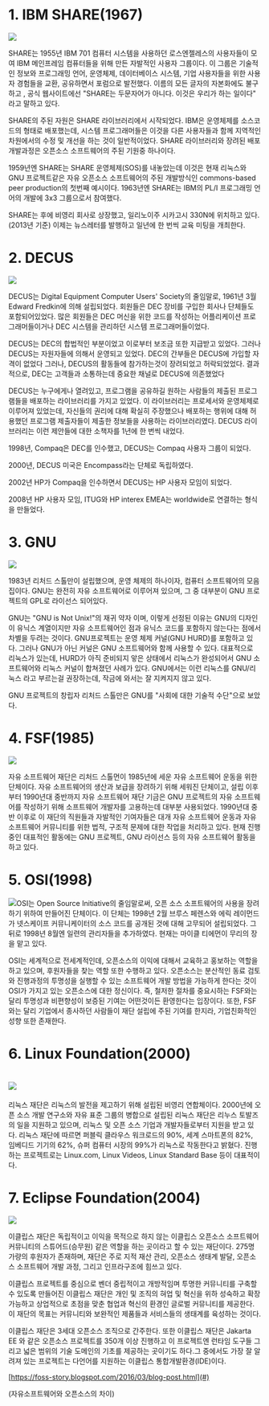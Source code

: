 # 1. IBM SHARE\(1967\)

![](/assets/220px-SHARE_logo_2015.jpg)

SHARE는 1955년 IBM 701 컴퓨터 시스템을 사용하던 로스엔젤레스의 사용자들이 모여 IBM 메인프레임 컴퓨터들을 위해 만든 자발적인 사용자 그룹이다. 이 그룹은 기술적인 정보와 프로그래밍 언어, 운영체제, 데이터베이스 시스템, 기업 사용자들을 위한 사용자 경험들을 교환, 공유하면서 포럼으로 발전했다. 이름의 모든 글자의 자본화에도 불구하고 , 공식 웹사이트에선 "SHARE는 두문자어가 아니다. 이것은 우리가 하는 일이다" 라고 말하고 있다.

SHARE의 주된 자원은 SHARE 라이브러리에서 시작되었다. IBM은 운영체제를 소스코드의 형태로 배포했는데, 시스템 프로그래머들은 이것을 다른 사용자들과 함께 지역적인 차원에서의 수정 및 개선을 하는 것이 일반적이었다. SHARE 라이브러리와 장려된 배포 개발과정은 오픈소스 소프트웨어의 주된 기원중 하나이다.

1959년엔 SHARE는 SHARE 운영체제\(SOS\)를 내놓았는데 이것은 현재 리눅스와 GNU 프로젝트같은 자유 오픈소스 소프트웨어의 주된 개발방식인 commons-based peer production의 첫번째 예시이다. 1963년엔 SHARE는 IBM의 PL/I 프로그래밍 언어의 개발에 3x3 그룹으로서 참여했다.

SHARE는 후에 비영리 회사로 상장했고, 일리노이주 시카고시 330N에 위치하고 있다.\(2013년 기준\) 이제는 뉴스레터를 발행하고 일년에 한 번씩 교육 미팅을 개최한다.

# 2. DECUS

![](/assets/220px-DECUS-logo.svg.png)

DECUS는 Digital Equipment Computer Users' Society의 줄임말로, 1961년 3월 Edward Fredkin에 의해 설립되었다. 회원들은 DEC 장비를 구입한 회사나 단체들도 포함되어있었다. 많은 회원들은 DEC 머신을 위한 코드를 작성하는 어플리케이션 프로그래머들이거나 DEC 시스템을 관리하던 시스템 프로그래머들이었다.

DECUS는 DEC의 합법적인 부분이었고 이로부터 보조금 또한 지급받고 있었다. 그러나 DECUS는 자원자들에 의해서 운영되고 있었다. DEC의 간부들은 DECUS에 가입할 자격이 없었다 그러나, DECUS의 활동들에 참가하는것이 장려되었고 허락되었었다. 결과적으로, DEC는 고객들과 소통하는데 중요한 채널로 DECUS에 의존했었다

DECUS는 누구에게나 열려있고, 프로그램을 공유하길 원하는 사람들의 제출된 프로그램들을 배포하는 라이브러리를 가지고 있었다. 이 라이브러리는 프로세서와 운영체제로 이루어져 있었는데, 자신들의 권리에 대해 확실히 주장했으나 배포하는 행위에 대해 허용했던 프로그램 제출자들이 제출한 정보들을 사용하는 라이브러리였다. DECUS 라이브러리는 이런 제안들에 대한 소책자를 1년에 한 번씩 내었다.

1998년, Compaq은 DEC를 인수했고, DECUS는 Compaq 사용자 그룹이 되었다.

2000년, DECUS 미국은 Encompass라는 단체로 독립하였다.

2002년 HP가 Compaq을 인수하면서 DECUS는 HP 사용자 모임이 되었다.

2008년 HP 사용자 모임, ITUG와 HP interex EMEA는 worldwide로 연결하는 형식을 만들었다.

# 3. GNU

![](/assets/535px-Heckert_GNU_white.svg.png)

1983년 리처드 스톨만이 설립했으며, 운영 체제의 하나이자, 컴퓨터 소프트웨어의 모음집이다. GNU는 완전히 자유 소프트웨어로 이루어져 있으며, 그 중 대부분이 GNU 프로젝트의 GPL로 라이선스 되어있다.

GNU는 "GNU is Not Unix!"의 재귀 약자 이며, 이렇게 선정된 이유는 GNU의 디자인이 유닉스 계열이지만 자유 소프트웨어인 점과 유닉스 코드를 포함하지 않는다는 점에서 차별을 두려는 것이다. GNU프로젝트는 운영 체제 커널\(GNU HURD\)를 포함하고 있다. 그러나 GNU가 아닌 커널은 GNU 소프트웨어와 함께 사용할 수 있다. 대표적으로 리눅스가 있는데, HURD가 아직 준비되지 앟은 상태에서 리눅스가 완성되어서 GNU 소프트웨어와 리눅스 커널이 합쳐졌던 사례가 있다. GNU에서는 이런 리눅스를 GNU/리눅스 라고 부르는걸 권장하는데, 작금에 와서는 잘 지켜지지 않고 있다.

GNU 프로젝트의 창립자 리처드 스톨만은 GNU를 "사회에 대한 기술적 수단"으로 보았다.

# 4. FSF\(1985\)

![](/assets/1024px-Free_Software_Foundation_logo_and_wordmark.svg.png)

자유 소프트웨어 재단은 리처드 스톨먼이 1985년에 세운 자유 소프트웨어 운동을 위한 단체이다. 자유 소프트웨어의 생산과 보급을 장려하기 위해 세워진 단체이고, 설립 이후부터 1990년대 중반까지 자유 소프트웨어 재단 기금은 GNU 프로젝트의 자유 소프트웨어를 작성하기 위해 소프트웨어 개발자를 고용하는데 대부분 사용되었다. 1990년대 중반 이후로 이 재단의 직원들과 자발적인 기여자들은 대개 자유 소프트웨어 운동과 자유 소프트웨어 커뮤니티를 위한 법적, 구조적 문제에 대한 작업을 처리하고 있다. 현재 진행중인 대표적인 활동에는 GNU 프로젝트, GNU 라이선스 등의 자유 소프트웨어 활동을 하고 있다.

# 5. OSI\(1998\)

![](/assets/744px-Opensource.svg.png)OSI는 Open Source Initiative의 줄임말로써, 오픈 소스 소프트웨어의 사용을 장려하기 위하여 만들어진 단체이다. 이 단체는 1998년 2월 브루스 페렌스와 에릭 레이먼드가 넷스케이프 커뮤니케이터의 소스 코드를 공개된 것에 대해 고무되어 설립되었다. 그 뒤로 1998년 8월엔 일련의 관리자들을 추가하였다. 현재는 마이클 티에먼이 무리의 장을 맡고 있다.

OSI는 세계적으로 전세계적인데, 오픈소스의 이익에 대해서 교육하고 홍보하는 역할을 하고 있으며, 후원자들을 찾는 역할 또한 수행하고 있다. 오픈소스는 분산적인 동료 검토와 진행과정의 투명성을 실행할 수 있는 소프트웨어 개발 방법을 가능하게 한다는 것이 OSI가 가지고 있는 오픈소스에 대한 정신이다. 즉, 철저한 절차를 중요시하는 FSF와는 달리 투명성과 비편향성이 보증된 기여는 어떤것이든 환영한다는 입장이다. 또한, FSF와는 달리 기업에서 종사하던 사람들이 재단 설립에 주된 기여를 한지라, 기업친화적인 성향 또한 존재한다.

# 6. Linux Foundation\(2000\)

# ![](/assets/The_Linux_Foundation.png)

리눅스 재단은 리눅스의 발전을 제고하기 위해 설립된 비영리 연합체이다. 2000년에 오픈 소스 개발 연구소와 자유 표준 그룹의 병합으로 설립된 리눅스 재단은 리누스 토발즈의 일을 지원하고 있으며, 리눅스 및 오픈 소스 기업과 개발자들로부터 지원을 받고 있다. 리눅스 재단에 따르면 퍼블릭 클라우스 워크로드의 90%, 세계 스마트폰의 82%, 임베디드 기기의 62%, 슈퍼 컴퓨터 시장의 99%가 리눅스로 작동한다고 밝혔다. 진행하는 프로젝트로는 Linux.com, Linux Videos, Linux Standard Base 등이 대표적이다.

# 7. Eclipse Foundation\(2004\)

![](/assets/Eclipse_Foundation_Logo.png)

이클립스 재단은 독립적이고 이익을 목적으로 하지 않는 이클립스 오픈소스 소프트웨어 커뮤니티의 스튜어드\(승무원\) 같은 역할을 하는 곳이라고 할 수 있는 재단이다. 275명 가량의 후원자가 존재하며, 재단은 주로 지적 재산 관리, 오픈소스 생태계 발달, 오픈소스 소프트웨어 개발 과정, 그리고 인프라구조에 힘쓰고 있다.

이클립스 프로젝트를 중심으로 벤더 중립적이고 개방적임며 투명한 커뮤니티를 구축할 수 있도록 만들어진 이클립스 재단은 개인 및 조직의 혀업 및 혁신을 위하 성숙하고 확장 가능하고 상업적으로 초점을 맞춘 협업과 혁신의 환경인 글로벌 커뮤니티를 제공한다. 이 재단의 목표는 커뮤니티와 보완적인 제품들과 서비스들의 생태계를 육성하는 것이다.

이클립스 재단은 3세대 오픈소스 조직으로 간주한다. 또한 이클립스 재단은 Jakarta EE 와 같은 오픈소스 프로젝트를 350개 이상 진행하고 이 프로젝트엔 런타임 도구들 그리고 넓은 범위의 기술 도메인의 기초를 제공하는 곳이기도 하다.그 중에서도 가장 잘 알려져 있는 프로젝트는 다언어를 지원하는 이클립스 통합개발환경\(IDE\)이다.



[https://foss-story.blogspot.com/2016/03/blog-post.html](#)

\(자유소프트웨어와 오픈소스의 차이\)

